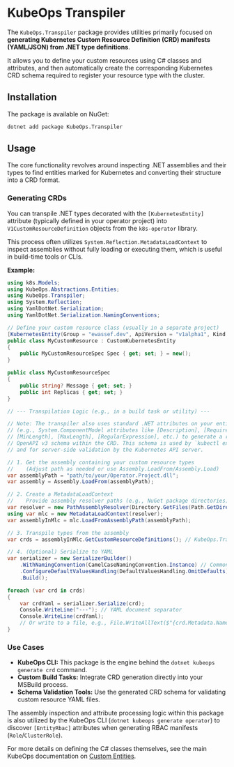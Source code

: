 # KubeOps Transpiler

The `KubeOps.Transpiler` package provides utilities primarily focused on **generating Kubernetes Custom Resource Definition (CRD) manifests (YAML/JSON) from .NET type definitions**.

It allows you to define your custom resources using C# classes and attributes, and then automatically create the corresponding Kubernetes CRD schema required to register your resource type with the cluster.

## Installation

The package is available on NuGet:

```bash
dotnet add package KubeOps.Transpiler
```

## Usage

The core functionality revolves around inspecting .NET assemblies and their types to find entities marked for Kubernetes and converting their structure into a CRD format.

### Generating CRDs

You can transpile .NET types decorated with the `[KubernetesEntity]` attribute (typically defined in your operator project) into `V1CustomResourceDefinition` objects from the `k8s-operator` library.

This process often utilizes `System.Reflection.MetadataLoadContext` to inspect assemblies without fully loading or executing them, which is useful in build-time tools or CLIs.

**Example:**

```csharp
using k8s.Models;
using KubeOps.Abstractions.Entities;
using KubeOps.Transpiler;
using System.Reflection;
using YamlDotNet.Serialization;
using YamlDotNet.Serialization.NamingConventions;

// Define your custom resource class (usually in a separate project)
[KubernetesEntity(Group = "ewassef.dev", ApiVersion = "v1alpha1", Kind = "MyResource")]
public class MyCustomResource : CustomKubernetesEntity
{
    public MyCustomResourceSpec Spec { get; set; } = new();
}

public class MyCustomResourceSpec
{
    public string? Message { get; set; }
    public int Replicas { get; set; }
}

// --- Transpilation Logic (e.g., in a build task or utility) ---

// Note: The transpiler also uses standard .NET attributes on your entity properties 
// (e.g., System.ComponentModel attributes like [Description], [Required], [Range],
// [MinLength], [MaxLength], [RegularExpression], etc.) to generate a richer
// OpenAPI v3 schema within the CRD. This schema is used by `kubectl explain`
// and for server-side validation by the Kubernetes API server.

// 1. Get the assembly containing your custom resource types
//    (Adjust path as needed or use Assembly.LoadFrom/Assembly.Load)
var assemblyPath = "path/to/your/Operator.Project.dll";
var assembly = Assembly.LoadFrom(assemblyPath);

// 2. Create a MetadataLoadContext
//    Provide assembly resolver paths (e.g., NuGet package directories)
var resolver = new PathAssemblyResolver(Directory.GetFiles(Path.GetDirectoryName(assemblyPath)!, "*.dll"));
using var mlc = new MetadataLoadContext(resolver);
var assemblyInMlc = mlc.LoadFromAssemblyPath(assemblyPath);

// 3. Transpile types from the assembly
var crds = assemblyInMlc.GetCustomResourceDefinitions(); // KubeOps.Transpiler extension method

// 4. (Optional) Serialize to YAML
var serializer = new SerializerBuilder()
    .WithNamingConvention(CamelCaseNamingConvention.Instance) // Common for Kubernetes YAML
    .ConfigureDefaultValuesHandling(DefaultValuesHandling.OmitDefaults) // Reduce YAML size
    .Build();

foreach (var crd in crds)
{
    var crdYaml = serializer.Serialize(crd);
    Console.WriteLine("---"); // YAML document separator
    Console.WriteLine(crdYaml);
    // Or write to a file, e.g., File.WriteAllText($"{crd.Metadata.Name}.crd.yaml", crdYaml);
}
```

### Use Cases

*   **KubeOps CLI:** This package is the engine behind the `dotnet kubeops generate crd` command.
*   **Custom Build Tasks:** Integrate CRD generation directly into your MSBuild process.
*   **Schema Validation Tools:** Use the generated CRD schema for validating custom resource YAML files.

The assembly inspection and attribute processing logic within this package is also utilized by the KubeOps CLI (`dotnet kubeops generate operator`) to discover `[EntityRbac]` attributes when generating RBAC manifests (`Role`/`ClusterRole`).

For more details on defining the C# classes themselves, see the main KubeOps documentation on [Custom Entities](../../docs/custom-entities.md).
